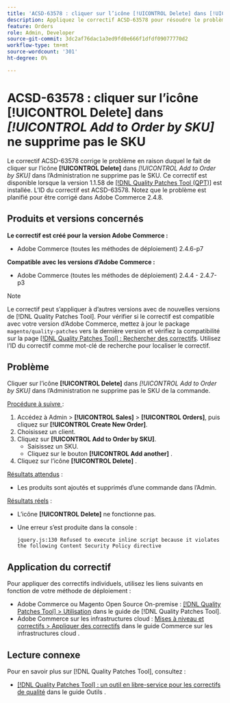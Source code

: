 ```yaml
---
title: 'ACSD-63578 : cliquer sur l’icône [!UICONTROL Delete] dans [!UICONTROL Add to Order by SKU] ne supprime pas le SKU'
description: Appliquez le correctif ACSD-63578 pour résoudre le problème d’Adobe Commerce en raison duquel le fait de cliquer sur l’icône [!UICONTROL Delete] dans [!UICONTROL Add to Order by SKU] dans l’interface d’administration ne supprime pas le SKU.
feature: Orders
role: Admin, Developer
source-git-commit: 3dc2af76dac1a3ed9fd0e666f1dfdf09077770d2
workflow-type: tm+mt
source-wordcount: '301'
ht-degree: 0%

---
```



# ACSD-63578 : cliquer sur l’icône **[!UICONTROL Delete]** dans *[!UICONTROL Add to Order by SKU]* ne supprime pas le SKU

Le correctif ACSD-63578 corrige le problème en raison duquel le fait de cliquer sur l’icône **[!UICONTROL Delete]** dans *[!UICONTROL Add to Order by SKU]* dans l’Administration ne supprime pas le SKU. Ce correctif est disponible lorsque la version 1.1.58 de [[!DNL Quality Patches Tool (QPT)]](/help/tools/quality-patches-tool/quality-patches-tool-to-self-serve-quality-patches.md) est installée. L’ID du correctif est ACSD-63578. Notez que le problème est planifié pour être corrigé dans Adobe Commerce 2.4.8.

## Produits et versions concernés

**Le correctif est créé pour la version Adobe Commerce :**

* Adobe Commerce (toutes les méthodes de déploiement) 2.4.6-p7

**Compatible avec les versions d’Adobe Commerce :**

* Adobe Commerce (toutes les méthodes de déploiement) 2.4.4 - 2.4.7-p3

>[!NOTE]
>
>Le correctif peut s’appliquer à d’autres versions avec de nouvelles versions de [!DNL Quality Patches Tool]. Pour vérifier si le correctif est compatible avec votre version d’Adobe Commerce, mettez à jour le package `magento/quality-patches` vers la dernière version et vérifiez la compatibilité sur la page [[!DNL Quality Patches Tool] : Rechercher des correctifs](https://experienceleague.adobe.com/tools/commerce-quality-patches/index.html?lang=fr). Utilisez l’ID du correctif comme mot-clé de recherche pour localiser le correctif.

## Problème

Cliquer sur l’icône **[!UICONTROL Delete]** dans *[!UICONTROL Add to Order by SKU]* dans l’Administration ne supprime pas le SKU de la commande.

<u>Procédure à suivre </u> :

1. Accédez à Admin > **[!UICONTROL Sales]** > **[!UICONTROL Orders]**, puis cliquez sur **[!UICONTROL Create New Order]**.
1. Choisissez un client.
1. Cliquez sur **[!UICONTROL Add to Order by SKU]**.
   * Saisissez un SKU.
   * Cliquez sur le bouton **[!UICONTROL Add another]** .
1. Cliquez sur l’icône **[!UICONTROL Delete]** .

<u>Résultats attendus</u> :

* Les produits sont ajoutés et supprimés d’une commande dans l’Admin.

<u>Résultats réels</u> :

* L’icône **[!UICONTROL Delete]** ne fonctionne pas.
* Une erreur s’est produite dans la console :

  `jquery.js:130 Refused to execute inline script because it violates the following Content Security Policy directive`

## Application du correctif

Pour appliquer des correctifs individuels, utilisez les liens suivants en fonction de votre méthode de déploiement :

* Adobe Commerce ou Magento Open Source On-premise : [[!DNL Quality Patches Tool] > Utilisation](/help/tools/quality-patches-tool/usage.md) dans le guide de [!DNL Quality Patches Tool].
* Adobe Commerce sur les infrastructures cloud : [Mises à niveau et correctifs > Appliquer des correctifs](https://experienceleague.adobe.com/docs/commerce-cloud-service/user-guide/develop/upgrade/apply-patches.html?lang=fr) dans le guide Commerce sur les infrastructures cloud .

## Lecture connexe

Pour en savoir plus sur [!DNL Quality Patches Tool], consultez :

* [[!DNL Quality Patches Tool] : un outil en libre-service pour les correctifs de qualité](/help/tools/quality-patches-tool/quality-patches-tool-to-self-serve-quality-patches.md) dans le guide Outils .
